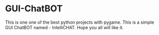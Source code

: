 # GUI-ChatBOT
This is one one of the best python projects with pygame. This is a simple GUI ChatBOT named - IntelliCHAT. Hope you all will like it.

